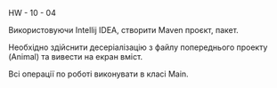 HW - 10 - 04

Використовуючи Intellij IDEA, створити Maven проєкт, пакет.

Необхідно здійснити десеріалізацію з файлу попереднього проекту (Animal) та вивести на екран вміст.

Всі операції по роботі виконувати в класі Main.
